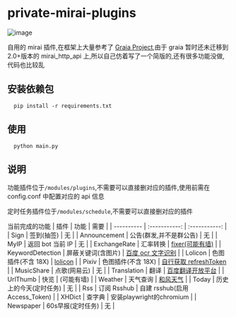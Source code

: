 # private-mirai-plugins

![image](https://img.shields.io/badge/python-3.7+-green.svg)

自用的 mirai 插件,在框架上大量参考了 [Graia Project](https://github.com/GraiaProject/Application),由于 graia 暂时还未迁移到 2.0+版本的 mirai_http_api 上,所以自己仿着写了一个简版的,还有很多功能没做,代码也比较乱

## 安装依赖包

```
  pip install -r requirements.txt
```

## 使用

```
  python main.py
```

## 说明

功能插件位于`/modules/plugins`,不需要可以直接删对应的插件,使用前需在 config.conf 中配置对应的 api 信息

定时任务插件位于`/modules/schedule`,不需要可以直接删对应的插件

当前完成的功能
| 插件 | 功能 | 需要 |
| ---------- | :-----------: | :-----------: |
| Sign | 签到(抽签) | 无 |
| Announcement | 公告(群发,并不是群公告) | 无 |
| MyIP | 返回 bot 当前 IP | 无 |
| ExchangeRate | 汇率转换 | [fixer(可能有墙)](https://fixer.io/) |
| KeywordDetection | 屏蔽关键词(含图片) | [百度 ocr 文字识别](https://cloud.baidu.com/product/ocr_general) |
| Lolicon | 色图插件(不含 18X) | [lolicon](https://api.lolicon.app/#/setu) |
| Pixiv | 色图插件(不含 18X) | [自行获取 refreshToken](https://gist.github.com/ZipFile/c9ebedb224406f4f11845ab700124362) |
| MusicShare | 点歌(网易云) | 无 |
| Translation | 翻译 | [百度翻译开放平台](https://fanyi-api.baidu.com/) |
| UrlThumb | 快览 | (可能有墙) |
| Weather | 天气查询 | [和风天气](https://www.qweather.com/) |
| Today | 历史上的今天(定时任务) | 无 |
| Rss | 订阅 Rsshub | 自建 rsshub(启用 Access_Token) |
| XHDict | 查字典 | 安装playwright的chromium |
| Newspaper | 60s早报(定时任务) | 无 |